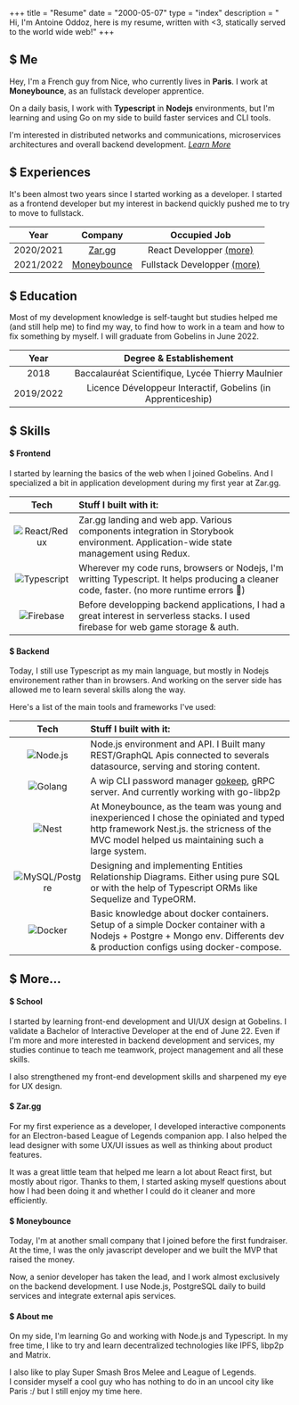 +++
title = "Resume"
date = "2000-05-07"
type = "index"
description = " Hi, I'm Antoine Oddoz, here is my resume, written with <3, statically served to the world wide web!"
+++

## $ Me

Hey, I'm a French guy from Nice, who currently lives in **Paris**. I work at **Moneybounce**, as an  fullstack developer apprentice.

On a daily basis, I work with **Typescript** in **Nodejs** environments, but I'm learning and using Go on my side to build faster services and CLI tools.

I'm interested in distributed networks and communications, microservices architectures and overall backend development. [*Learn More*](#-more)

## $ Experiences

It's been almost two years since I started working as a developer. I started as a frontend developer but my interest in backend quickly pushed me to try to move to fullstack.

| Year        | Company                               | Occupied Job                                |
| :----:      |    :----:                             |               :----:                        |
| 2020/2021   | [Zar.gg](https://zar.gg)              | React Developper [(more)](#-zargg)          |
| 2021/2022   | [Moneybounce](https://moneybounce.fr) | Fullstack Developper [(more)](#-moneybounce)|

## $ Education

Most of my development knowledge is self-taught but studies helped me (and still help me) to find my way, to find how to work in a team and how to fix something by myself.
I will graduate from Gobelins in June 2022.

| Year        | Degree & Establishement                                     |                            
| :----:      |    :----:                                                   |
| 2018        | Baccalauréat Scientifique, Lycée Thierry Maulnier           |
| 2019/2022   | Licence Développeur Interactif, Gobelins (in Apprenticeship)|

## $ Skills

#### $ Frontend

I started by learning the basics of the web when I joined Gobelins. And I specialized a bit in application development during my first year at Zar.gg.

| Tech                                       | Stuff I built with it:                                                                                                                       |
| :----:                                     |    :---                                                                                                                                      |
| ![React/Redux](/assets/logo/reactredux.png)| Zar.gg landing and web app. Various components integration in Storybook environment. Application-wide state management using Redux.          |
| ![Typescript](/assets/logo/ts.png)         | Wherever my code runs, browsers or Nodejs, I'm writting Typescript. It helps producing a cleaner code, faster. (no more runtime errors 🤤)   |
| ![Firebase](/assets/logo/firebase.png)     | Before developping backend applications, I had a great interest in serverless stacks. I used firebase for web game storage & auth.           |

#### $ Backend

Today, I still use Typescript as my main language, but mostly in Nodejs environement rather than in browsers. And working on the server side has allowed me to learn several skills along the way.

Here's a list of the main tools and frameworks I've used:

| Tech                                       | Stuff I built with it:                                                                                                                           |
| :----:                                     |    :---                                                                                                                                          |
| ![Node.js](/assets/logo/node.png)          | Node.js environment and API. I Built many REST/GraphQL Apis connected to severals datasource, serving and storing content.                       |
| ![Golang](/assets/logo/go.png)             | A wip CLI password manager [gokeep](https://github.com/lafusew/gokeep), gRPC server. And currently working with go-libp2p                        |
| ![Nest](/assets/logo/nest.svg)             | At Moneybounce, as the team was young and inexperienced I chose the opiniated and typed http framework Nest.js. the stricness of the MVC model helped us maintaining such a large system.|
| ![MySQL/Postgre](/assets/logo/postgre.svg) | Designing and implementing Entities Relationship Diagrams. Either using pure SQL or with the help of Typescript ORMs like Sequelize and TypeORM. |
| ![Docker](/assets/logo/docker.svg)         | Basic knowledge about docker containers. Setup of a simple Docker container with a Nodejs + Postgre + Mongo env. Differents dev & production configs using docker-compose.|

## $ More...

#### $ School 

I started by learning front-end development and UI/UX design at Gobelins. I validate a Bachelor of Interactive Developer at the end of June 22.
Even if I'm more and more interested in backend development and services, my studies continue to teach me teamwork, project management and all these skills.

I also strengthened my front-end development skills and sharpened my eye for UX design.

#### $ Zar.gg

For my first experience as a developer, I developed interactive components for an Electron-based League of Legends companion app. I also helped the lead designer with some UX/UI issues as well as thinking about product features.

It was a great little team that helped me learn a lot about React first, but mostly about rigor. Thanks to them, I started asking myself questions about how I had been doing it and whether I could do it cleaner and more efficiently.

#### $ Moneybounce

Today, I'm at another small company that I joined before the first fundraiser. At the time, I was the only javascript developer and we built the MVP that raised the money.

Now, a senior developer has taken the lead, and I work almost exclusively on the backend development. I use Node.js, PostgreSQL daily to build services and integrate external apis services.

#### $ About me

On my side, I'm learning Go and working with Node.js and Typescript. In my free time, I like to try and learn decentralized technologies like IPFS, libp2p and Matrix.

I also like to play Super Smash Bros Melee and League of Legends.  
I consider myself a cool guy who has nothing to do in an uncool city like Paris :/ but I still enjoy my time here.